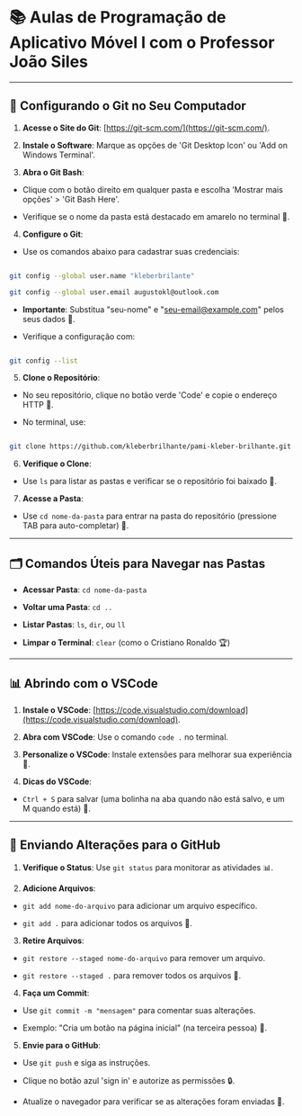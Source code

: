 # 📚 Aulas de Programação de Aplicativo Móvel I com o Professor João Siles

  

---

  

## 🚀 Configurando o Git no Seu Computador

  

1.  **Acesse o Site do Git**: [https://git-scm.com/](https://git-scm.com/).

2.  **Instale o Software**: Marque as opções de 'Git Desktop Icon' ou 'Add on Windows Terminal'.

  

3.  **Abra o Git Bash**:

- Clique com o botão direito em qualquer pasta e escolha 'Mostrar mais opções' > 'Git Bash Here'.

- Verifique se o nome da pasta está destacado em amarelo no terminal 📁.

  

4.  **Configure o Git**:

- Use os comandos abaixo para cadastrar suas credenciais:

```bash

git config --global user.name "kleberbrilante"

git config --global user.email augustokl@outlook.com

```

-  **Importante**: Substitua "seu-nome" e "seu-email@example.com" pelos seus dados 📝.

- Verifique a configuração com:

```bash

git config --list

```

  

5.  **Clone o Repositório**:

- No seu repositório, clique no botão verde 'Code' e copie o endereço HTTP 📝.

- No terminal, use:

```bash

git clone https://github.com/kleberbrilhante/pami-kleber-brilhante.git

```

  

6.  **Verifique o Clone**:

- Use `ls` para listar as pastas e verificar se o repositório foi baixado 📁.

  

7.  **Acesse a Pasta**:

- Use `cd nome-da-pasta` para entrar na pasta do repositório (pressione TAB para auto-completar) 📂.

  

---

  

## 🗂️ Comandos Úteis para Navegar nas Pastas

  

-  **Acessar Pasta**: `cd nome-da-pasta`

-  **Voltar uma Pasta**: `cd ..`

-  **Listar Pastas**: `ls`, `dir`, ou `ll`

-  **Limpar o Terminal**: `clear` (como o Cristiano Ronaldo 🏆)

  

---

  

## 📊 Abrindo com o VSCode

  

1.  **Instale o VSCode**: [https://code.visualstudio.com/download](https://code.visualstudio.com/download).

2.  **Abra com VSCode**: Use o comando `code .` no terminal.

3.  **Personalize o VSCode**: Instale extensões para melhorar sua experiência 🎨.

4.  **Dicas do VSCode**:

-  `Ctrl + S` para salvar (uma bolinha na aba quando não está salvo, e um M quando está) 💾.

  

---

  

## 🚀 Enviando Alterações para o GitHub

  

1.  **Verifique o Status**: Use `git status` para monitorar as atividades 📊.

2.  **Adicione Arquivos**:

-  `git add nome-do-arquivo` para adicionar um arquivo específico.

-  `git add .` para adicionar todos os arquivos 📁.

3.  **Retire Arquivos**:

-  `git restore --staged nome-do-arquivo` para remover um arquivo.

-  `git restore --staged .` para remover todos os arquivos 🚫.

4.  **Faça um Commit**:

- Use `git commit -m "mensagem"` para comentar suas alterações.

- Exemplo: "Cria um botão na página inicial" (na terceira pessoa) 📝.

5.  **Envie para o GitHub**:

- Use `git push` e siga as instruções.

- Clique no botão azul 'sign in' e autorize as permissões 🔒.

- Atualize o navegador para verificar se as alterações foram enviadas 🔄.